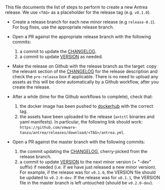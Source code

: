 This file documents the list of steps to perform to create a new Antrea
release. We use `<TAG>` as a placeholder for the release tag (e.g. `v0.1.0`).

 * Create a release branch for each new minor release (e.g `release-0.1`). For
   bug fixes, use the appropriate release branch.

 * Open a PR against the appropriate release branch with the following commits:
    1. a commit to update the [CHANGELOG](../../CHANGELOG.md).
    2. a commit to update [VERSION](../../VERSION) as needed.

 * Make the release on Github with the release branch as the target: copy the
   relevant section of the [CHANGELOG](../../CHANGELOG.md) for the release
   description and check the `pre-release` box if applicable. There is no need
   to upload any assets as this will be done automatically by a Github workflow,
   after you create the release.

 * After a while (time for the Github workflows to complete), check that:
    1. the docker image has been pushed to
       [dockerhub](https://hub.docker.com/u/antrea) with the correct tag.
    2. the assets have been uploaded to the release (`antctl` binaries and yaml
       manifests). In particular, the following link should work:
       `https://github.com/vmware-tanzu/antrea/releases/download/<TAG>/antrea.yml`.

 * Open a PR against the master branch with the following commits:
    1. the commit updating the [CHANGELOG](../../CHANGELOG.md), cherry-picked
       from the release branch.
    2. a commit to update [VERSION](../../VERSION) to the next minor version (+
       "-dev" suffix) if needed (i.e. if we have just released a new minor
       version). For example, if the release was for `v0.1.0`, the VERSION file
       should be updated to `v0.2.0-dev`. If the release was for `v0.1.1`, the
       VERSION file in the master branch is left untouched (should be
      `v0.2.0-dev`).

